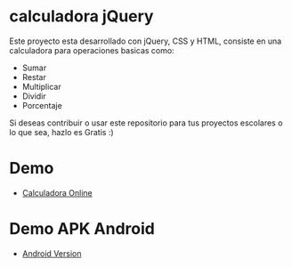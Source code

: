 # calculadora jQuery

Este proyecto esta desarrollado con jQuery, CSS y HTML, consiste  en una calculadora para operaciones basicas como:

* Sumar
* Restar
* Multiplicar
* Dividir
* Porcentaje

Si deseas contribuir o usar este repositorio para tus proyectos escolares o lo que sea, hazlo es Gratis :)

# Demo
* <a href="https://brayancorpse.github.io/calculadora-jQuery/">Calculadora Online</a> 

# Demo APK Android
* <a href="https://gonative.io/share/rawnqe">Android Version</a>

